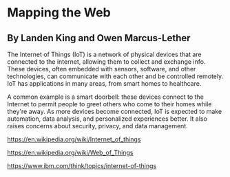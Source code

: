 # Mapping the Web
## By Landen King and Owen Marcus-Lether

The Internet of Things (IoT) is a network of physical devices that are connected to the internet, allowing them to collect and exchange info. These devices, often embedded with sensors, software, and other technologies, can communicate with each other and be controlled remotely. IoT has applications in many areas, from smart homes to healthcare.

A common example is a smart doorbell: these devices connect to the Internet to permit people to greet others who come to their homes while they're away. As more devices become connected, IoT is expected to make automation, data analysis, and personalized experiences better. It also raises concerns about security, privacy, and data management.

https://en.wikipedia.org/wiki/Internet_of_things

https://en.wikipedia.org/wiki/Web_of_Things

https://www.ibm.com/think/topics/internet-of-things